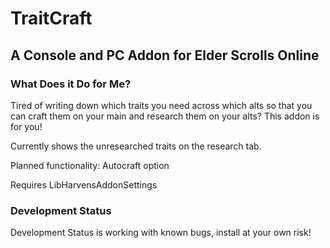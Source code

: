 # TraitCraft

## A Console and PC Addon for Elder Scrolls Online

### What Does it Do for Me?

Tired of writing down which traits you need across which alts so that you can craft them on your main and research them on your alts?  This addon is for you!

Currently shows the unresearched traits on the research tab.

Planned functionality: Autocraft option

Requires LibHarvensAddonSettings

### Development Status

Development Status is working with known bugs, install at your own risk!
